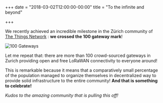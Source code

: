 +++
date = "2018-03-02T12:00:00-00:00"
title = "To the infinite and beyond"

+++

We recently achieved an incredible milestone in the Zürich community of <a href="https://www.thethingsnetwork.org/community/zurich/" target="_blank">The Things Network</a> <i class="fa fa-external-link"></i>: **we crossed the 100 gateway mark**!

![100 Gateways](/images/post/100-gateways.png)

<!--more-->

Let me repeat that: there are more than 100 crowd-sourced gateways in Zurich providing open and free LoRaWAN connectivity to everyone around!

This is remarkable because it means that a comparatively small percentage of the population managed to organize themselves in decentralized way to provide solid infrastructure to the entire community! **And that is something to celebrate!**

*Kudos to the amazing community that is pulling this off!*
